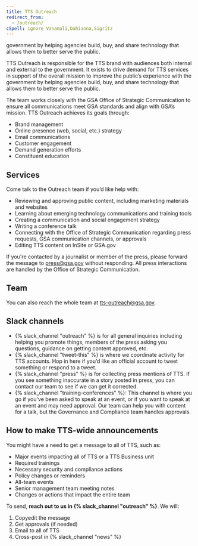 ```yaml
---
title: TTS Outreach
redirect_from:
  - /outreach/
cSpell: ignore Vanamali,Dahianna,Sigritz
---
```


government by helping agencies build, buy, and share technology that allows them
to better serve the public.


TTS Outreach is responsible for the TTS brand with audiences both internal and external to the government. It exists to drive demand for TTS services in support of the overall mission to improve the public’s experience with the government by helping agencies build, buy, and share technology that allows them to better serve the public.



The team works closely with the GSA Office of Strategic Communication to ensure all communications meet GSA standards and align with GSA’s mission. TTS Outreach achieves its goals through:


- Brand management
- Online presence (web, social, etc.) strategy
- Email communications
- Customer engagement
- Demand generation efforts
- Constituent education


## Services

Come talk to the Outreach team if you’d like help with:

- Reviewing and approving public content, including marketing materials and websites
- Learning about emerging technology communications and training tools
- Creating a communication and social engagement strategy
- Writing a conference talk
- Connecting with the Office of Strategic Communication regarding press requests, GSA communication channels, or approvals
- Editing TTS content on InSite or GSA.gov

If you're contacted by a journalist or member of the press, please forward the message to [press@gsa.gov](mailto:press@gsa.gov) without responding. All press interactions are handled by the Office of Strategic Communication.

## Team

You can also reach the whole team at [tts-outreach@gsa.gov](mailto:tts-outreach@gsa.gov).

## Slack channels

- {% slack_channel "outreach" %} is for all general inquiries including helping you promote things, members of the press asking you questions, guidance on getting content approved, etc.
- {% slack_channel "tweet-this" %} is where we coordinate activity for TTS accounts. Hop in here if you’d like an official account to tweet
  something or respond to a tweet.
- {% slack_channel "press" %} is for collecting press mentions of TTS. If you see something inaccurate in a story posted in press, you can contact our team to see if we can get it corrected.
 - {% slack_channel "training-conferences" %}: This channel is where you go if you’ve been asked to speak at an event, or if you want to speak at an event and may need approval. Our team can help you with content for a talk, but the Governance and Compliance team
  handles approvals.

## How to make TTS-wide announcements

You might have a need to get a message to all of TTS, such as:

- Major events impacting all of TTS or a TTS Business unit
- Required trainings
- Necessary security and compliance actions
- Policy changes or reminders
- All-team events
- Senior management team meeting notes
- Changes or actions that impact the entire team

To send, **reach out to us in {% slack_channel "outreach" %}**. We will:

1. Copyedit the message
1. Get approvals (if needed)
1. Email to all of TTS
1. Cross-post in {% slack_channel "news" %}
